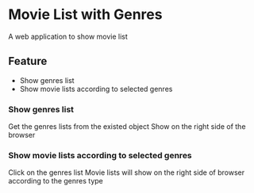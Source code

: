 # Movie List with Genres
A web application to show movie list

## Feature
- Show genres list
- Show movie lists according to selected genres

### Show genres list
Get the genres lists from the existed object
Show on the right side of the browser
### Show movie lists according to selected genres
Click on the genres list
Movie lists will show on the right side of browser according to the genres type
